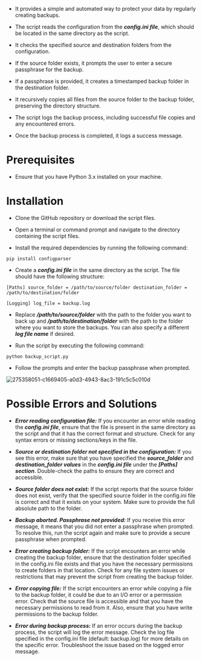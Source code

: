 - It provides a simple and automated way to protect your data by regularly creating backups.

- The script reads the configuration from the ***config.ini file***, which should be located in the same directory as the script.

- It checks the specified source and destination folders from the configuration.

- If the source folder exists, it prompts the user to enter a secure passphrase for the backup.

- If a passphrase is provided, it creates a timestamped backup folder in the destination folder.

- It recursively copies all files from the source folder to the backup folder, preserving the directory structure.

- The script logs the backup process, including successful file copies and any encountered errors.

- Once the backup process is completed, it logs a success message.
    

# Prerequisites

- Ensure that you have Python 3.x installed on your machine.


# Installation


- Clone the GitHub repository or download the script files.


- Open a terminal or command prompt and navigate to the directory containing the script files.


- Install the required dependencies by running the following command:
  

`pip install configparser`


- Create a ***config.ini file*** in the same directory as the script. The file should have the following structure:

`
[Paths]
source_folder = /path/to/source/folder
destination_folder = /path/to/destination/folder `


`[Logging]
log_file = backup.log`


- Replace ***/path/to/source/folder*** with the path to the folder you want to back up and ***/path/to/destination/folder***  with the path to the folder where you want to store the backups. You can also specify a different ***log file  name***  if desired.


- Run the script by executing the following command:


`python backup_script.py`



- Follow the prompts and enter the backup passphrase when prompted.



![275358051-c1669405-a0d3-4943-8ac3-191c5c5c010d](https://github.com/0x5FE/AutomaticLocalBackup/assets/65371336/5d479b70-342c-42eb-b55d-4d528bc903b0)






# Possible Errors and Solutions


- ***Error reading configuration file:*** If you encounter an error while reading the ***config.ini file***, ensure that the file is present in the same directory as the script and that it has the correct format and structure. Check for any syntax errors or missing sections/keys in the file.


- ***Source or destination folder not specified in the configuration:*** If you see this error, make sure that you have specified the ***source_folder*** and ***destination_folder values*** in the ***config.ini file*** under the ***[Paths] section***. Double-check the paths to ensure they are correct and accessible.


- ***Source folder does not exist:*** If the script reports that the source folder does not exist, verify that the specified source folder in the config.ini file is correct and that it exists on your system. Make sure to provide the full absolute path to the folder.


- ***Backup aborted. Passphrase not provided:*** If you receive this error message, it means that you did not enter a passphrase when prompted. To resolve this, run the script again and make sure to provide a secure passphrase when prompted.


- ***Error creating backup folder:*** If the script encounters an error while creating the backup folder, ensure that the destination folder specified in the config.ini file exists and that you have the necessary permissions to create folders in that location. Check for any file system issues or restrictions that may prevent the script from creating the backup folder.

- ***Error copying file:*** If the script encounters an error while copying a file to the backup folder, it could be due to an I/O error or a permission error. Check that the source file is accessible and that you have the necessary permissions to read from it. Also, ensure that you have write permissions to the backup folder.


- ***Error during backup process:*** If an error occurs during the backup process, the script will log the error message. Check the log file specified in the config.ini file (default: backup.log) for more details on the specific error. Troubleshoot the issue based on the logged error message.

